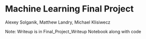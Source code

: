 # Machine Learning Final Project
Alexey Solganik, Matthew Landry, Michael Klisiwecz

Note: Writeup is in Final_Project_Writeup Notebook along with code
